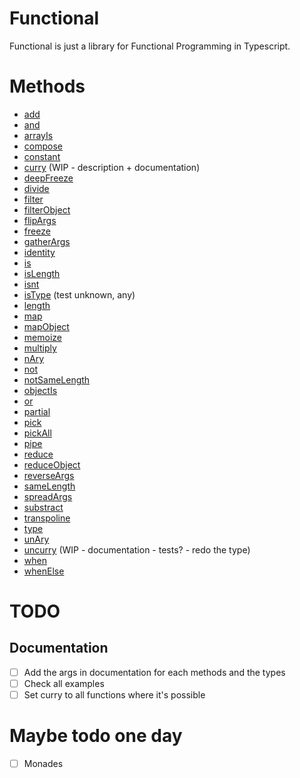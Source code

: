 # Functional

Functional is just a library for Functional Programming in Typescript.

# Methods

- [add](./src/add/add.md)
- [and](./src/and/and.md)
- [arrayIs](./src/arrayIs/arrayIs.md)
- [compose](./src/compose/compose.md)
- [constant](./src/constant/constant.md)
- [curry](./src/curry/curry.md) (WIP - description + documentation)
- [deepFreeze](./src/deepFreeze/deepFreeze.md)
- [divide](./src/divide/divide.md)
- [filter](./src/filter/filter.md)
- [filterObject](./src/filterObject/filterObject.md)
- [flipArgs](./src/flipArgs/flipArgs.md)
- [freeze](./src/freeze/freeze.md)
- [gatherArgs](./src/gatherArgs/gatherArgs.md)
- [identity](./src/identity/identity.md)
- [is](./src/is/is.md)
- [isLength](./src/isLength/isLength.md)
- [isnt](./src/isnt/isnt.md)
- [isType](./src/isType/isType.md) (test unknown, any)
- [length](./src/length/length.md)
- [map](./src/map/map.md)
- [mapObject](./src/mapObject/mapObject.md)
- [memoize](./src/memoize/memoize.md)
- [multiply](./src/multiply/multiply.md)
- [nAry](./src/nAry/nAry.md)
- [not](./src/not/not.md)
- [notSameLength](./src/notSameLength/notSameLength.md)
- [objectIs](./src/objectIs/objectIs.md)
- [or](./src/or/or.md)
- [partial](./src/partial/partial.md)
- [pick](./src/pick/pick.md)
- [pickAll](./src/pickAll/pickAll.md)
- [pipe](./src/pipe/pipe.md)
- [reduce](./src/reduce/reduce.md)
- [reduceObject](./src/reduceObject/reduceObject.md)
- [reverseArgs](./src/reverseArgs/reverseArgs.md)
- [sameLength](./src/sameLength/sameLength.md)
- [spreadArgs](./src/spreadArgs/spreadArgs.md)
- [substract](./src/substract/substract.md)
- [transpoline](./src/transpoline/transpoline.md)
- [type](./src/type/type.md)
- [unAry](./src/unAry/unAry.md)
- [uncurry](./src/uncurry/uncurry.md) (WIP - documentation - tests? - redo the type)
- [when](./src/when/when.md)
- [whenElse](./src/whenElse/whenElse.md)

# TODO

## Documentation
- [ ] Add the args in documentation for each methods and the types
- [ ] Check all examples
- [ ] Set curry to all functions where it's possible

# Maybe todo one day

- [ ] Monades
<!--
## Build

After npm run build, if want to create a pack folder, go to the dist folder and run "npm pack"
-->

